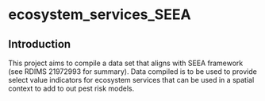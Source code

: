# ecosystem_services_SEEA

## Introduction

This project aims to compile a data set that aligns with SEEA framework (see RDIMS 21972993 for summary). Data compiled is to be used to provide select value indicators for ecosystem services that can be used in a spatial context to add to out pest risk models.
